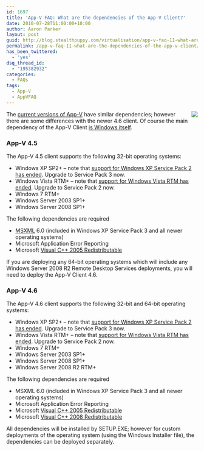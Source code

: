 ```yaml
---
id: 1697
title: 'App-V FAQ: What are the dependencies of the App-V Client?'
date: 2010-07-28T11:00:00+10:00
author: Aaron Parker
layout: post
guid: http://blog.stealthpuppy.com/virtualisation/app-v-faq-11-what-are-the-dependencies-of-the-app-v-client
permalink: /app-v-faq-11-what-are-the-dependencies-of-the-app-v-client/
has_been_twittered:
  - 'yes'
dsq_thread_id:
  - "195382932"
categories:
  - FAQs
tags:
  - App-V
  - AppVFAQ
---
```

<img style="margin: 0px 0px 5px 10px; display: inline" align="right" src="http://stealthpuppy.com/wp-content/uploads/2010/06/AppVFAQLogo.png" />

The [current versions of App-V](http://stealthpuppy.com/virtualisation/app-v-faq-5-what-are-the-current-versions-of-app-v) have similar dependencies; however there are some differences with the newer 4.6 client. Of course the main dependency of the App-V Client [is Windows itself](http://stealthpuppy.com/virtualisation/app-v-faq-10-does-app-v-allow-me-to-run-applications-on-linux-or-mac-os).

### App-V 4.5

The App-V 4.5 client supports the following 32-bit operating systems:

  * Windows XP SP2+ – note that [support for Windows XP Service Pack 2 has ended](http://windows.microsoft.com/en-us/windows/help/end-support-windows-xp-sp2-windows-vista-without-service-packs?os=other). Upgrade to Service Pack 3 now.
  * Windows Vista RTM+ – note that [support for Windows Vista RTM has ended](http://windows.microsoft.com/en-us/windows/help/end-support-windows-xp-sp2-windows-vista-without-service-packs?os=other). Upgrade to Service Pack 2 now.
  * Windows 7 RTM+
  * Windows Server 2003 SP1+
  * Windows Server 2008 SP1+

The following dependencies are required

  * [MSXML](http://en.wikipedia.org/wiki/MSXML) 6.0 (included in Windows XP Service Pack 3 and all newer operating systems)
  * Microsoft Application Error Reporting
  * Microsoft [Visual C++ 2005 Redistributable](http://www.microsoft.com/downloads/details.aspx?displaylang=en&FamilyID=766a6af7-ec73-40ff-b072-9112bab119c2)

If you are deploying any 64-bit operating systems which will include any Windows Server 2008 R2 Remote Desktop Services deployments, you will need to deploy the App-V Client 4.6.

### App-V 4.6

The App-V 4.6 client supports the following 32-bit and 64-bit operating systems:

  * Windows XP SP2+ – note that [support for Windows XP Service Pack 2 has ended](http://windows.microsoft.com/en-us/windows/help/end-support-windows-xp-sp2-windows-vista-without-service-packs?os=other). Upgrade to Service Pack 3 now.
  * Windows Vista RTM+ – note that [support for Windows Vista RTM has ended](http://windows.microsoft.com/en-us/windows/help/end-support-windows-xp-sp2-windows-vista-without-service-packs?os=other). Upgrade to Service Pack 2 now.
  * Windows 7 RTM+
  * Windows Server 2003 SP1+
  * Windows Server 2008 SP1+
  * Windows Server 2008 R2 RTM+

The following dependencies are required

  * MSXML 6.0 (included in Windows XP Service Pack 3 and all newer operating systems)
  * Microsoft Application Error Reporting
  * Microsoft [Visual C++ 2005 Redistributable](http://www.microsoft.com/downloads/details.aspx?displaylang=en&FamilyID=766a6af7-ec73-40ff-b072-9112bab119c2)
  * Microsoft [Visual C++ 2008 Redistributable](http://www.microsoft.com/downloads/details.aspx?displaylang=en&FamilyID=2051a0c1-c9b5-4b0a-a8f5-770a549fd78c)

All dependencies will be installed by SETUP.EXE; however for custom deployments of the operating system (using the Windows Installer file), the dependencies can be deployed separately.
